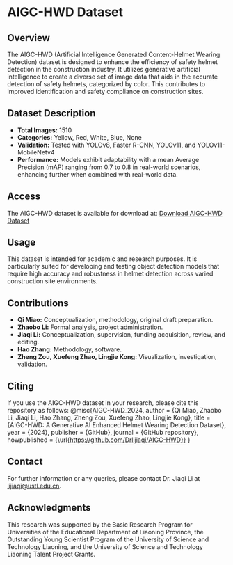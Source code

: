 # AIGC-HWD Dataset

## Overview
The AIGC-HWD (Artificial Intelligence Generated Content-Helmet Wearing Detection) dataset is designed to enhance the efficiency of safety helmet detection in the construction industry. It utilizes generative artificial intelligence to create a diverse set of image data that aids in the accurate detection of safety helmets, categorized by color. This contributes to improved identification and safety compliance on construction sites.

## Dataset Description
- **Total Images:** 1510
- **Categories:** Yellow, Red, White, Blue, None
- **Validation:** Tested with YOLOv8, Faster R-CNN, YOLOv11, and YOLOv11-MobileNetv4
- **Performance:** Models exhibit adaptability with a mean Average Precision (mAP) ranging from 0.7 to 0.8 in real-world scenarios, enhancing further when combined with real-world data.

## Access
The AIGC-HWD dataset is available for download at:
[Download AIGC-HWD Dataset](https://pan.quark.cn/s/df9c7d3f1b85)

## Usage
This dataset is intended for academic and research purposes. It is particularly suited for developing and testing object detection models that require high accuracy and robustness in helmet detection across varied construction site environments.

## Contributions
- **Qi Miao:** Conceptualization, methodology, original draft preparation.
- **Zhaobo Li:** Formal analysis, project administration.
- **Jiaqi Li:** Conceptualization, supervision, funding acquisition, review, and editing.
- **Hao Zhang:** Methodology, software.
- **Zheng Zou, Xuefeng Zhao, Lingjie Kong:** Visualization, investigation, validation.

## Citing
If you use the AIGC-HWD dataset in your research, please cite this repository as follows:
@misc{AIGC-HWD_2024, author = {Qi Miao, Zhaobo Li, Jiaqi Li, Hao Zhang, Zheng Zou, Xuefeng Zhao, Lingjie Kong}, title = {AIGC-HWD: A Generative AI Enhanced Helmet Wearing Detection Dataset}, year = {2024}, publisher = {GitHub}, journal = {GitHub repository}, howpublished = {\url{https://github.com/Drlijiaqi/AIGC-HWD}} }


## Contact
For further information or any queries, please contact Dr. Jiaqi Li at lijiaqi@ustl.edu.cn.

## Acknowledgments
This research was supported by the Basic Research Program for Universities of the Educational Department of Liaoning Province, the Outstanding Young Scientist Program of the University of Science and Technology Liaoning, and the University of Science and Technology Liaoning Talent Project Grants.
